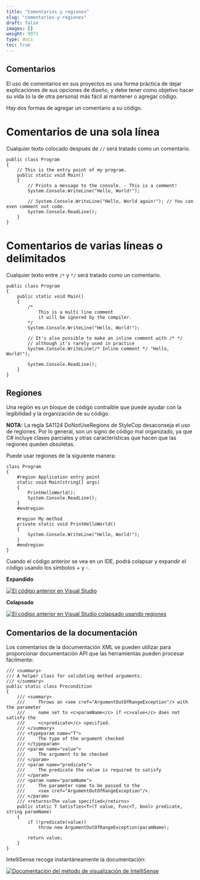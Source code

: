 ```yaml
---
title: "Comentarios y regiones"
slug: "comentarios-y-regiones"
draft: false
images: []
weight: 9971
type: docs
toc: true
---
```


## Comentarios
El uso de comentarios en sus proyectos es una forma práctica de dejar explicaciones de sus opciones de diseño, y debe tener como objetivo hacer su vida (o la de otra persona) más fácil al mantener o agregar código.

Hay dos formas de agregar un comentario a su código.

# Comentarios de una sola línea

Cualquier texto colocado después de `//` será tratado como un comentario.

    public class Program
    {
        // This is the entry point of my program.
        public static void Main()
        {
            // Prints a message to the console. - This is a comment!
            System.Console.WriteLine("Hello, World!"); 

            // System.Console.WriteLine("Hello, World again!"); // You can even comment out code.
            System.Console.ReadLine();
        }
    }

# Comentarios de varias líneas o delimitados

Cualquier texto entre `/*` y `*/` será tratado como un comentario.

    public class Program
    {
        public static void Main()
        {
            /*
                This is a multi line comment
                it will be ignored by the compiler.
            */
            System.Console.WriteLine("Hello, World!");

            // It's also possible to make an inline comment with /* */
            // although it's rarely used in practice
            System.Console.WriteLine(/* Inline comment */ "Hello, World!");
      
            System.Console.ReadLine();
        }
    }

## Regiones
Una región es un bloque de código contraíble que puede ayudar con la legibilidad y la organización de su código.

**NOTA:** La regla SA1124 DoNotUseRegions de StyleCop desaconseja el uso de regiones. Por lo general, son un signo de código mal organizado, ya que C# incluye clases parciales y otras características que hacen que las regiones queden obsoletas.

Puede usar regiones de la siguiente manera:

    class Program
    {
        #region Application entry point
        static void Main(string[] args)
        {
            PrintHelloWorld();
            System.Console.ReadLine();
        }
        #endregion

        #region My method
        private static void PrintHelloWorld()
        {
            System.Console.WriteLine("Hello, World!");
        }
        #endregion
    }

Cuando el código anterior se vea en un IDE, podrá colapsar y expandir el código usando los símbolos + y -.

**Expandido**

[![El código anterior en Visual Studio][1]][1]

**Colapsado**

[![El código anterior en Visual Studio colapsado usando regiones][2]][2]


[1]: http://i.stack.imgur.com/zYxwK.png
[2]: http://i.stack.imgur.com/T4rl5.png

## Comentarios de la documentación
Los comentarios de la documentación XML se pueden utilizar para proporcionar documentación API que las herramientas pueden procesar fácilmente:

    /// <summary>
    /// A helper class for validating method arguments.
    /// </summary>
    public static class Precondition
    {
        /// <summary>
        ///     Throws an <see cref="ArgumentOutOfRangeException"/> with the parameter
        ///     name set to <c>paramName</c> if <c>value</c> does not satisfy the 
        ///     <c>predicate</c> specified.
        /// </summary>
        /// <typeparam name="T">
        ///     The type of the argument checked
        /// </typeparam>
        /// <param name="value">
        ///     The argument to be checked
        /// </param>
        /// <param name="predicate">
        ///     The predicate the value is required to satisfy
        /// </param>
        /// <param name="paramName">
        ///     The parameter name to be passed to the
        ///     <see cref="ArgumentOutOfRangeException"/>.
        /// </param>
        /// <returns>The value specified</returns>
        public static T Satisfies<T>(T value, Func<T, bool> predicate, string paramName)
        {
            if (!predicate(value))
                throw new ArgumentOutOfRangeException(paramName);

            return value;
        }
    }

IntelliSense recoge instantáneamente la documentación:

[![Documentación del método de visualización de IntelliSense][1]][1]


[1]: https://i.stack.imgur.com/cfvnh.png

